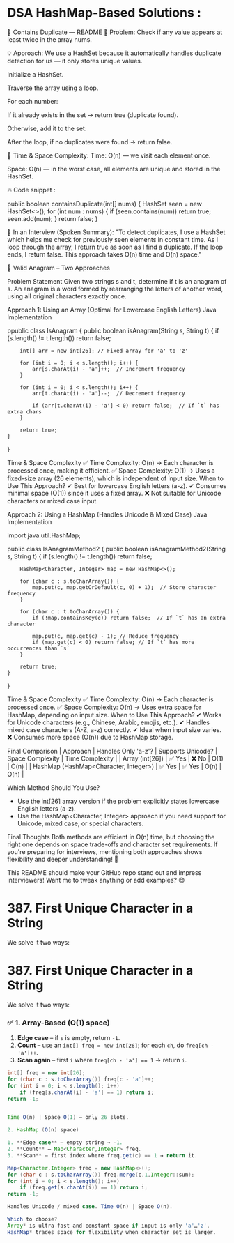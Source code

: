 # DSA HashMap-Based Solutions :


🧠 Contains Duplicate — README
📌 Problem:
Check if any value appears at least twice in the array nums.

💡 Approach:
We use a HashSet because it automatically handles duplicate detection for us — it only stores unique values.

Initialize a HashSet.

Traverse the array using a loop.

For each number:

If it already exists in the set → return true (duplicate found).

Otherwise, add it to the set.

After the loop, if no duplicates were found → return false.

🔁 Time & Space Complexity:
Time: O(n) — we visit each element once.

Space: O(n) — in the worst case, all elements are unique and stored in the HashSet.

🔥 Code snippet :

public boolean containsDuplicate(int[] nums) {
    HashSet<Integer> seen = new HashSet<>();
    for (int num : nums) {
        if (seen.contains(num)) return true;
        seen.add(num);
    }
    return false;
}

🎤 In an Interview (Spoken Summary):
"To detect duplicates, I use a HashSet which helps me check for previously seen elements in constant time. As I loop through the array, I return true as soon as I find a duplicate. If the loop ends, I return false. This approach takes O(n) time and O(n) space."

🧠 Valid Anagram – Two Approaches

Problem Statement
Given two strings s and t, determine if t is an anagram of s.
An anagram is a word formed by rearranging the letters of another word, using all original characters exactly once.

Approach 1: Using an Array (Optimal for Lowercase English Letters)
Java Implementation

ppublic class IsAnagram {
    public boolean isAnagram(String s, String t) {
        if (s.length() != t.length()) return false;  

        int[] arr = new int[26]; // Fixed array for 'a' to 'z'

        for (int i = 0; i < s.length(); i++) {
            arr[s.charAt(i) - 'a']++;  // Increment frequency
        }

        for (int i = 0; i < s.length(); i++) {
            arr[t.charAt(i) - 'a']--;  // Decrement frequency

            if (arr[t.charAt(i) - 'a'] < 0) return false;  // If `t` has extra chars
        }

        return true;
    }
}

Time & Space Complexity
✅ Time Complexity: O(n) → Each character is processed once, making it efficient.
✅ Space Complexity: O(1) → Uses a fixed-size array (26 elements), which is independent of input size.
When to Use This Approach?
✔ Best for lowercase English letters (a-z).
✔ Consumes minimal space (O(1)) since it uses a fixed array.
❌ Not suitable for Unicode characters or mixed case input.

Approach 2: Using a HashMap (Handles Unicode & Mixed Case)
Java Implementation

import java.util.HashMap;

public class IsAnagramMethod2 {
    public boolean isAnagramMethod2(String s, String t) {
        if (s.length() != t.length()) return false;

        HashMap<Character, Integer> map = new HashMap<>();

        for (char c : s.toCharArray()) {
            map.put(c, map.getOrDefault(c, 0) + 1);  // Store character frequency
        }

        for (char c : t.toCharArray()) {
            if (!map.containsKey(c)) return false;  // If `t` has an extra character

            map.put(c, map.get(c) - 1); // Reduce frequency
            if (map.get(c) < 0) return false; // If `t` has more occurrences than `s`
        }

        return true;
    }
}

Time & Space Complexity
✅ Time Complexity: O(n) → Each character is processed once.
✅ Space Complexity: O(n) → Uses extra space for HashMap, depending on input size.
When to Use This Approach?
✔ Works for Unicode characters (e.g., Chinese, Arabic, emojis, etc.).
✔ Handles mixed case characters (A-Z, a-z) correctly.
✔ Ideal when input size varies.
❌ Consumes more space (O(n)) due to HashMap storage.

Final Comparison
| Approach | Handles Only 'a-z'? | Supports Unicode? | Space Complexity | Time Complexity | 
| Array (int[26]) | ✅ Yes | ❌ No | O(1) | O(n) | 
| HashMap (HashMap<Character, Integer>) | ✅ Yes | ✅ Yes | O(n) | O(n) | 

Which Method Should You Use?
- Use the int[26] array version if the problem explicitly states lowercase English letters (a-z).
- Use the HashMap<Character, Integer> approach if you need support for Unicode, mixed case, or special characters.

Final Thoughts
Both methods are efficient in O(n) time, but choosing the right one depends on space trade-offs and character set requirements. If you're preparing for interviews, mentioning both approaches shows flexibility and deeper understanding! 🚀

This README should make your GitHub repo stand out and impress interviewers! Want me to tweak anything or add examples? 😊

# 387. First Unique Character in a String

We solve it two ways:

# 387. First Unique Character in a String

We solve it two ways:

### ✅ 1. Array-Based (O(1) space)

1. **Edge case** – if `s` is empty, return `-1`.
2. **Count** – use an `int[] freq = new int[26]`; for each `ch`, do `freq[ch - 'a']++`.
3. **Scan again** – first `i` where `freq[ch - 'a'] == 1` → return `i`.

```java
int[] freq = new int[26];
for (char c : s.toCharArray()) freq[c - 'a']++;
for (int i = 0; i < s.length(); i++)
    if (freq[s.charAt(i) - 'a'] == 1) return i;
return -1;


Time O(n) | Space O(1) — only 26 slots.

2. HashMap (O(n) space)

1. **Edge case** – empty string → -1.
2. **Count** – Map<Character,Integer> freq.
3. **Scan** – first index where freq.get(c) == 1 → return it.

Map<Character,Integer> freq = new HashMap<>();
for (char c : s.toCharArray()) freq.merge(c,1,Integer::sum);
for (int i = 0; i < s.length(); i++)
    if (freq.get(s.charAt(i)) == 1) return i;
return -1;

Handles Unicode / mixed case. Time O(n) | Space O(n).

Which to choose?
Array* is ultra-fast and constant space if input is only 'a'…'z'.
HashMap* trades space for flexibility when character set is larger.